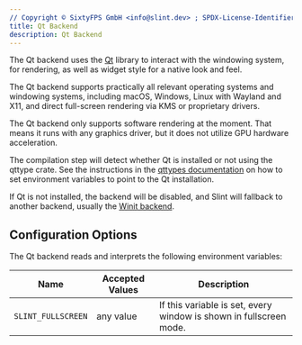 ```yaml
---
// Copyright © SixtyFPS GmbH <info@slint.dev> ; SPDX-License-Identifier: MIT
title: Qt Backend
description: Qt Backend
---
```


The Qt backend uses the [Qt](https://www.qt.io) library to interact with the windowing system, for
rendering, as well as widget style for a native look and feel.

The Qt backend supports practically all relevant operating systems and windowing systems, including
macOS, Windows, Linux with Wayland and X11, and direct full-screen rendering via KMS or proprietary drivers.

The Qt backend only supports software rendering at the moment. That means it runs with any graphics driver,
but it does not utilize GPU hardware acceleration.

The compilation step will detect whether Qt is installed or not using the qttype crate.
See the instructions in the [qttypes documentation](https://docs.rs/qttypes/latest/qttypes/#finding-qt)
on how to set environment variables to point to the Qt installation.

If Qt is not installed, the backend will be disabled, and Slint will fallback to another backend, usually the [Winit backend](backend_winit.md).

## Configuration Options

The Qt backend reads and interprets the following environment variables:

| Name               | Accepted Values | Description                                                        |
|--------------------|-----------------|--------------------------------------------------------------------|
| `SLINT_FULLSCREEN` | any value       | If this variable is set, every window is shown in fullscreen mode. |
